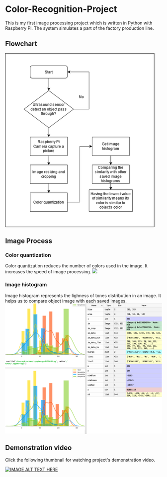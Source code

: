 # Color-Recognition-Project
This is my first image processing project which is written in Python with Raspberry Pi. The system simulates a part of the factory production line.

## Flowchart
<img src="https://github.com/kavicii/Color-Recognition-Project/blob/main/Media/flowchart.png" width="480">

## Image Process

### Color quantization
Color quantization reduces the number of colors used in the image. It increases the speed of image processing.
<img src="https://ww2.mathworks.cn/matlabcentral/mlc-downloads/downloads/submissions/31687/versions/2/screenshot.JPG" width="780">

### Image histogram
Image histogram represents the lighness of tones distribution in an image. It helps us to compare object image with each saved images.
<img src="https://github.com/kavicii/Color-Recognition-Project/blob/main/Media/image_histogram.png" width="780">

## Demonstration video

Click the following thumbnail for watching project's demonstration video.

[![IMAGE ALT TEXT HERE](https://img.youtube.com/vi/UlovJo2K5iw/0.jpg)](https://www.youtube.com/watch?v=UlovJo2K5iw)
